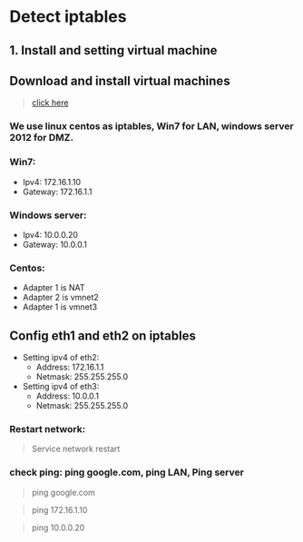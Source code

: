 # Detect iptables
## 1. Install and setting virtual machine
## Download and install virtual machines 
>[click here](https://drive.google.com/drive/folders/1kk28EXvbF1JrZGTdLqixROhHEiMK5j8A)
<p>

### We use linux centos as iptables, Win7 for LAN, windows server 2012 for DMZ.

### Win7:
* Ipv4: 172.16.1.10
* Gateway: 172.16.1.1

### Windows server:
* Ipv4: 10.0.0.20
* Gateway: 10.0.0.1

### Centos:
* Adapter 1 is NAT
* Adapter 2 is vmnet2
* Adapter 1 is vmnet3
## Config eth1 and eth2 on iptables
* Setting ipv4 of eth2: 
    * Address: 172.16.1.1
    * Netmask: 255.255.255.0
* Setting ipv4 of eth3:
    * Address: 10.0.0.1
    * Netmask: 255.255.255.0
<p>

### Restart network:
>Service network restart
### check ping: ping google.com, ping LAN, Ping server
>ping google.com

>ping 172.16.1.10

>ping 10.0.0.20

